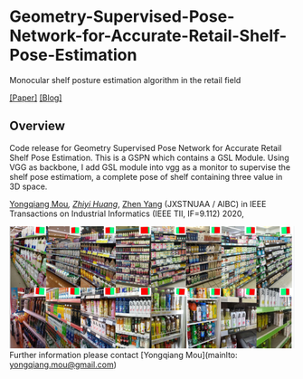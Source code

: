 # Geometry-Supervised-Pose-Network-for-Accurate-Retail-Shelf-Pose-Estimation
Monocular shelf posture estimation algorithm in the retail field

[[Paper]](https://ieeexplore.ieee.org/document/9112652) [[Blog]](hhttps://www.zhihu.com/people/kris-allen-65/posts)

## Overview
Code release for Geometry Supervised Pose Network for Accurate Retail Shelf Pose Estimation.
This is a GSPN which contains a GSL Module. Using VGG as backbone, I add GSL module into vgg as a monitor to supervise the shelf pose estimatiom, a complete pose of shelf containing three value in 3D space.

[Yongqiang Mou](https://github.com/AIKnowU)*,  [Zhiyi Huang](https://github.com/Huang9495)*,  [Zhen Yang](https://github.com/yangzhen5771) (JXSTNUAA / AIBC)  in IEEE Transactions on Industrial Informatics (IEEE TII, IF=9.112) 2020, 

![Image text](https://github.com/Huang9495/GSPN/blob/master/img/dataset.png)
Further information please contact [Yongqiang Mou](mainlto: yongqiang.mou@gmail.com)
